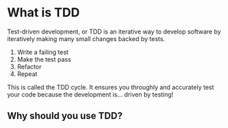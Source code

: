 # What is TDD
Test-driven development, or TDD is an iterative way to develop software by iteratively making many small changes backed by tests.

1. Write a failing test
2. Make the test pass
3. Refactor
4. Repeat

This is called the TDD cycle. It ensures you throughly and accurately test your code because the development is... driven by testing!

## Why should you use TDD?

